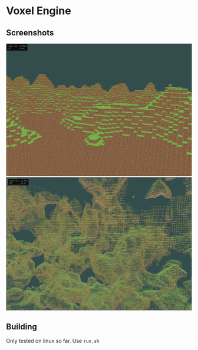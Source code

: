 # Voxel Engine

## Screenshots
![totally cool terrain screenshot](./images/2022-09-26_20-13.png)
![totally cool terrain screenshot but wireframe](./images/2022-09-26_20-15.png)

## Building
Only tested on linux so far. Use `run.sh`
